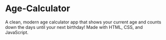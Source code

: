 # Age-Calculator
A clean, modern age calculator app that shows your current age and counts down the days until your next birthday! Made with HTML, CSS, and JavaScript.
